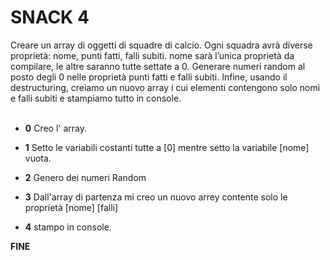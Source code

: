 # SNACK 4

Creare un array di oggetti di squadre di calcio.
Ogni squadra avrà diverse proprietà: nome, punti fatti, falli subiti.
nome sarà l’unica proprietà da compilare, le altre saranno tutte settate a 0.
Generare numeri random al posto degli 0 nelle proprietà punti fatti e falli subiti.
Infine, usando il destructuring, creiamo un nuovo array i cui elementi contengono solo nomi e falli subiti e stampiamo tutto in console.
<br>
<br>

- **0** Creo l' array.
- **1** Setto le variabili costanti tutte a [0] mentre setto la variabile [nome] vuota.

- **2** Genero dei numeri Random

- **3** Dall'array di partenza mi creo un nuovo arrey contente solo le proprietà [nome] [falli]

- **4** stampo in console.

**FINE**
